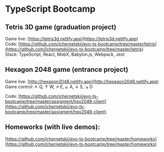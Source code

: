 # TypeScript Bootcamp

## Tetris 3D game (graduation project)

Game live: [https://tetris3d.netlify.app](https://tetris3d.netlify.app)<br/>
Code: [https://github.com/ichernetskii/evo-ts-bootcamp/tree/master/tetris](https://github.com/ichernetskii/evo-ts-bootcamp/tree/master/tetris)<br/>
Stack: TypeScript, React, MobX, Babylon.js, Webpack, Jest

## Hexagon 2048 game (entrance project)

Game live: [http://hexagon2048.netlify.app](http://hexagon2048.netlify.app)<br/>
Game control: ↖ Q, ↑ W, ↗ E, ↙ A, ↓ S, ↘ D

Code: [https://github.com/ichernetskii/evo-ts-bootcamp/tree/master/assigment/hex2048-client](https://github.com/ichernetskii/evo-ts-bootcamp/tree/master/assigment/hex2048-client)

## Homeworks (with live demos):

[https://github.com/ichernetskii/evo-ts-bootcamp/tree/master/homeworks](https://github.com/ichernetskii/evo-ts-bootcamp/tree/master/homeworks)
